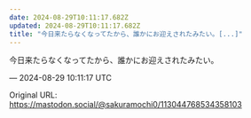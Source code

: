 ```yaml
---
date: 2024-08-29T10:11:17.682Z
updated: 2024-08-29T10:11:17.682Z
title: "今日来たらなくなってたから、誰かにお迎えされたみたい。[...]"
---
```


<p>今日来たらなくなってたから、誰かにお迎えされたみたい。</p>

&mdash; 2024-08-29 10:11:17 UTC

Original URL: https://mastodon.social/@sakuramochi0/113044768534358103

